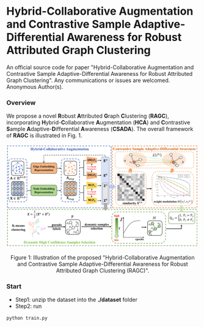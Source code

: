 # Hybrid-Collaborative Augmentation and Contrastive Sample Adaptive-Differential Awareness for Robust Attributed Graph Clustering
An official source code for paper "Hybrid-Collaborative Augmentation and Contrastive Sample Adaptive-Differential Awareness for Robust Attributed Graph Clustering". Any communications or issues are welcomed.<br>
Anonymous Author(s).<br>
### Overview
We propose a novel **R**obust **A**ttributed **G**raph **C**lustering (**RAGC**), incorporating **H**ybrid-**C**ollaborative **A**ugmentation (**HCA**) and **C**ontrastive **S**ample **A**daptive-**D**ifferential **A**wareness (**CSADA**). The overall framework of **RAGC** is illustrated in Fig. 1.<br>

![](https://github.com/User148652/RAGC/blob/main/image/RAGC_new.png)
<div align=center>
Figure 1: Illustration of the proposed "Hybrid-Collaborative Augmentation and Contrastive Sample Adaptive-Differential Awareness for Robust Attributed Graph Clustering (RAGC)".
</div>

### Start

- Step1: unzip the dataset into the **./dataset** folder
- Step2: run

```
python train.py
```
